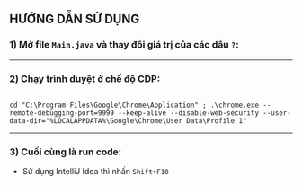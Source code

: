 ## HƯỚNG DẪN SỬ DỤNG

### 1) Mở file `Main.java` và thay đổi giá trị của các dấu `?`:

---

### 2) Chạy trình duyệt ở chế độ CDP:

```shell

cd "C:\Program Files\Google\Chrome\Application" ; .\chrome.exe --remote-debugging-port=9999 --keep-alive --disable-web-security --user-data-dir="%LOCALAPPDATA%\Google\Chrome\User Data\Profile 1"
```

---

### 3) Cuối cùng là run code:

- Sử dụng IntelliJ Idea thì nhấn `Shift+F10`
